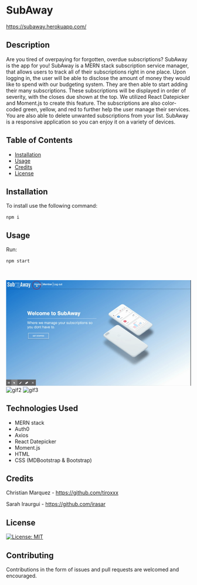 # SubAway

https://subaway.herokuapp.com/

## Description 

Are you tired of overpaying for forgotten, overdue subscriptions? SubAway is the app for you! SubAway is a MERN stack subscription service manager, that allows users to track all of their subscriptions right in one place. Upon logging in, the user will be able to disclose the amount of money they would like to spend with our budgeting system. They are then able to start adding their many subscriptions. These subscriptions will be displayed in order of severity, with the closes due shown at the top. We utilized React Datepicker and Moment.js to create this feature. The subscriptions are also color-coded green, yellow, and red to further help the user manage their services. You are also able to delete unwanted subscriptions from your list. SubAway is a responsive application so you can enjoy it on a variety of devices.


## Table of Contents

* [Installation](#installation)
* [Usage](#usage)
* [Credits](#credits)
* [License](#license)


## Installation


To install use the following command:<br>
<pre><code>npm i</pre></code>

## Usage 

Run: <pre><code>npm start</pre></code><br>

![gif1](./client/src/images/gif1.gif)
![gif2](./client/src/images/gif2.gif)
![gif3](./client/src/images/gif3.gif)

## Technologies Used

* MERN stack
* Auth0
* Axios
* React Datepicker
* Moment.js
* HTML
* CSS (MDBootstrap & Bootstrap)

## Credits

Christian Marquez - https://github.com/tiroxxx <br>

Sarah Iraurgui - https://github.com/irasar



## License

[![License: MIT](https://img.shields.io/badge/License-MIT-yellow.svg)](https://opensource.org/licenses/MIT)


## Contributing

Contributions in the form of issues and pull requests are welcomed and encouraged.




